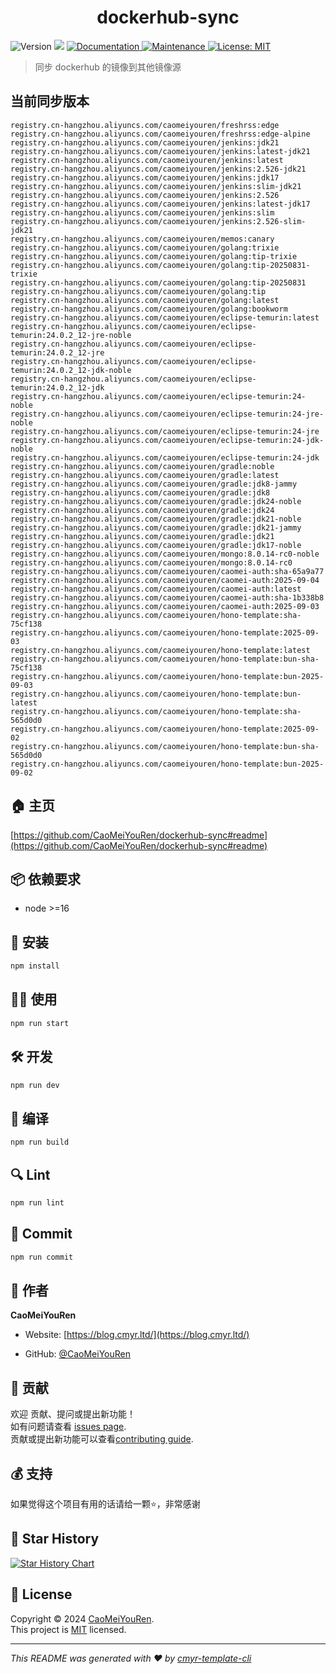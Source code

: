 <h1 align="center">dockerhub-sync </h1>
<p>
  <img alt="Version" src="https://img.shields.io/badge/version-0.1.0-blue.svg?cacheSeconds=2592000" />
  <img src="https://img.shields.io/badge/node-%3E%3D16-blue.svg" />
  <a href="https://github.com/CaoMeiYouRen/dockerhub-sync#readme" target="_blank">
    <img alt="Documentation" src="https://img.shields.io/badge/documentation-yes-brightgreen.svg" />
  </a>
  <a href="https://github.com/CaoMeiYouRen/dockerhub-sync/graphs/commit-activity" target="_blank">
    <img alt="Maintenance" src="https://img.shields.io/badge/Maintained%3F-yes-green.svg" />
  </a>
  <a href="https://github.com/CaoMeiYouRen/dockerhub-sync/blob/master/LICENSE" target="_blank">
    <img alt="License: MIT" src="https://img.shields.io/github/license/CaoMeiYouRen/dockerhub-sync?color=yellow" />
  </a>
</p>


> 同步 dockerhub 的镜像到其他镜像源

## 当前同步版本

<!-- DOCKER_START -->
```
registry.cn-hangzhou.aliyuncs.com/caomeiyouren/freshrss:edge
registry.cn-hangzhou.aliyuncs.com/caomeiyouren/freshrss:edge-alpine
registry.cn-hangzhou.aliyuncs.com/caomeiyouren/jenkins:jdk21
registry.cn-hangzhou.aliyuncs.com/caomeiyouren/jenkins:latest-jdk21
registry.cn-hangzhou.aliyuncs.com/caomeiyouren/jenkins:latest
registry.cn-hangzhou.aliyuncs.com/caomeiyouren/jenkins:2.526-jdk21
registry.cn-hangzhou.aliyuncs.com/caomeiyouren/jenkins:jdk17
registry.cn-hangzhou.aliyuncs.com/caomeiyouren/jenkins:slim-jdk21
registry.cn-hangzhou.aliyuncs.com/caomeiyouren/jenkins:2.526
registry.cn-hangzhou.aliyuncs.com/caomeiyouren/jenkins:latest-jdk17
registry.cn-hangzhou.aliyuncs.com/caomeiyouren/jenkins:slim
registry.cn-hangzhou.aliyuncs.com/caomeiyouren/jenkins:2.526-slim-jdk21
registry.cn-hangzhou.aliyuncs.com/caomeiyouren/memos:canary
registry.cn-hangzhou.aliyuncs.com/caomeiyouren/golang:trixie
registry.cn-hangzhou.aliyuncs.com/caomeiyouren/golang:tip-trixie
registry.cn-hangzhou.aliyuncs.com/caomeiyouren/golang:tip-20250831-trixie
registry.cn-hangzhou.aliyuncs.com/caomeiyouren/golang:tip-20250831
registry.cn-hangzhou.aliyuncs.com/caomeiyouren/golang:tip
registry.cn-hangzhou.aliyuncs.com/caomeiyouren/golang:latest
registry.cn-hangzhou.aliyuncs.com/caomeiyouren/golang:bookworm
registry.cn-hangzhou.aliyuncs.com/caomeiyouren/eclipse-temurin:latest
registry.cn-hangzhou.aliyuncs.com/caomeiyouren/eclipse-temurin:24.0.2_12-jre-noble
registry.cn-hangzhou.aliyuncs.com/caomeiyouren/eclipse-temurin:24.0.2_12-jre
registry.cn-hangzhou.aliyuncs.com/caomeiyouren/eclipse-temurin:24.0.2_12-jdk-noble
registry.cn-hangzhou.aliyuncs.com/caomeiyouren/eclipse-temurin:24.0.2_12-jdk
registry.cn-hangzhou.aliyuncs.com/caomeiyouren/eclipse-temurin:24-noble
registry.cn-hangzhou.aliyuncs.com/caomeiyouren/eclipse-temurin:24-jre-noble
registry.cn-hangzhou.aliyuncs.com/caomeiyouren/eclipse-temurin:24-jre
registry.cn-hangzhou.aliyuncs.com/caomeiyouren/eclipse-temurin:24-jdk-noble
registry.cn-hangzhou.aliyuncs.com/caomeiyouren/eclipse-temurin:24-jdk
registry.cn-hangzhou.aliyuncs.com/caomeiyouren/gradle:noble
registry.cn-hangzhou.aliyuncs.com/caomeiyouren/gradle:latest
registry.cn-hangzhou.aliyuncs.com/caomeiyouren/gradle:jdk8-jammy
registry.cn-hangzhou.aliyuncs.com/caomeiyouren/gradle:jdk8
registry.cn-hangzhou.aliyuncs.com/caomeiyouren/gradle:jdk24-noble
registry.cn-hangzhou.aliyuncs.com/caomeiyouren/gradle:jdk24
registry.cn-hangzhou.aliyuncs.com/caomeiyouren/gradle:jdk21-noble
registry.cn-hangzhou.aliyuncs.com/caomeiyouren/gradle:jdk21-jammy
registry.cn-hangzhou.aliyuncs.com/caomeiyouren/gradle:jdk21
registry.cn-hangzhou.aliyuncs.com/caomeiyouren/gradle:jdk17-noble
registry.cn-hangzhou.aliyuncs.com/caomeiyouren/mongo:8.0.14-rc0-noble
registry.cn-hangzhou.aliyuncs.com/caomeiyouren/mongo:8.0.14-rc0
registry.cn-hangzhou.aliyuncs.com/caomeiyouren/caomei-auth:sha-65a9a77
registry.cn-hangzhou.aliyuncs.com/caomeiyouren/caomei-auth:2025-09-04
registry.cn-hangzhou.aliyuncs.com/caomeiyouren/caomei-auth:latest
registry.cn-hangzhou.aliyuncs.com/caomeiyouren/caomei-auth:sha-1b338b8
registry.cn-hangzhou.aliyuncs.com/caomeiyouren/caomei-auth:2025-09-03
registry.cn-hangzhou.aliyuncs.com/caomeiyouren/hono-template:sha-75cf138
registry.cn-hangzhou.aliyuncs.com/caomeiyouren/hono-template:2025-09-03
registry.cn-hangzhou.aliyuncs.com/caomeiyouren/hono-template:latest
registry.cn-hangzhou.aliyuncs.com/caomeiyouren/hono-template:bun-sha-75cf138
registry.cn-hangzhou.aliyuncs.com/caomeiyouren/hono-template:bun-2025-09-03
registry.cn-hangzhou.aliyuncs.com/caomeiyouren/hono-template:bun-latest
registry.cn-hangzhou.aliyuncs.com/caomeiyouren/hono-template:sha-565d0d0
registry.cn-hangzhou.aliyuncs.com/caomeiyouren/hono-template:2025-09-02
registry.cn-hangzhou.aliyuncs.com/caomeiyouren/hono-template:bun-sha-565d0d0
registry.cn-hangzhou.aliyuncs.com/caomeiyouren/hono-template:bun-2025-09-02
```
<!-- DOCKER_END -->

## 🏠 主页

[https://github.com/CaoMeiYouRen/dockerhub-sync#readme](https://github.com/CaoMeiYouRen/dockerhub-sync#readme)


## 📦 依赖要求


- node >=16

## 🚀 安装

```sh
npm install
```

## 👨‍💻 使用

```sh
npm run start
```

## 🛠️ 开发

```sh
npm run dev
```

## 🔧 编译

```sh
npm run build
```

## 🔍 Lint

```sh
npm run lint
```

## 💾 Commit

```sh
npm run commit
```


## 👤 作者


**CaoMeiYouRen**

* Website: [https://blog.cmyr.ltd/](https://blog.cmyr.ltd/)

* GitHub: [@CaoMeiYouRen](https://github.com/CaoMeiYouRen)


## 🤝 贡献

欢迎 贡献、提问或提出新功能！<br />如有问题请查看 [issues page](https://github.com/CaoMeiYouRen/dockerhub-sync/issues). <br/>贡献或提出新功能可以查看[contributing guide](https://github.com/CaoMeiYouRen/dockerhub-sync/blob/master/CONTRIBUTING.md).

## 💰 支持

如果觉得这个项目有用的话请给一颗⭐️，非常感谢

## 🌟 Star History

[![Star History Chart](https://api.star-history.com/svg?repos=CaoMeiYouRen/dockerhub-sync&type=Date)](https://star-history.com/#CaoMeiYouRen/dockerhub-sync&Date)

## 📝 License

Copyright © 2024 [CaoMeiYouRen](https://github.com/CaoMeiYouRen).<br />
This project is [MIT](https://github.com/CaoMeiYouRen/dockerhub-sync/blob/master/LICENSE) licensed.

***
_This README was generated with ❤️ by [cmyr-template-cli](https://github.com/CaoMeiYouRen/cmyr-template-cli)_
